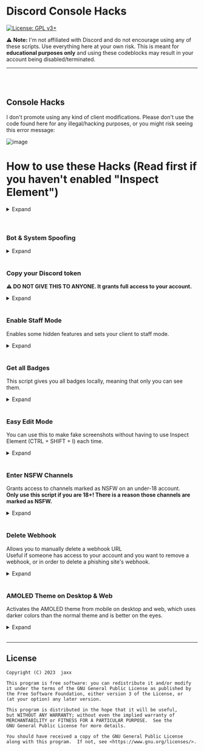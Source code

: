 # Discord Console Hacks
[![License: GPL v3+](https://img.shields.io/badge/License-GPLv3-blue.svg)](https://www.gnu.org/licenses/gpl-3.0)

:warning: **Note:** I'm not affiliated with Discord and do not encourage using any of these scripts. Use everything here at your own risk. This is meant for **educational purposes only** and using these codeblocks may result in your account being disabled/terminated.

***
<br>
</details>
<br>


## Console Hacks

I don't promote using any kind of client modifications. Please don't use the code found here for any illegal/hacking purposes, or you might risk seeing this error message:

![image](https://user-images.githubusercontent.com/55095883/134189043-4da003de-4829-4d60-888a-6014ebb5c2b8.png)

# How to use these Hacks (Read first if you haven't enabled "Inspect Element")

<details>
<summary>Expand</summary>

- In order to use these you need to be able to inspect element to use the console
- :warning: **Note:** It only works on web and desktop versions (Windows, Linux, MacOS), not on mobile. Following instructions are with the Windows 10 OS.
- :warning: **Note:** Other systems such as Linux and MacOS may not use the same instructions.
## Quit Discord
- Make sure you fully close down Discord using the "Quit Discord" button in the system tray, or use task manager to close it down.
## Change the settings.json file.
- You should be able to find this by pressing win+r and entering "%appdata%" and pressing enter, now, if you're not in roaming already, enter the folder.
- Then go to the discord folder. In there, you should find the settings.json file.
## What to change
- If there is no line saying "DANGEROUS_ENABLE_DEVTOOLS_ONLY_ENABLE_IF_YOU_KNOW_WHAT_YOURE_DOING", add it and add ":true,"
- It should now look like this: https://imgur.com/a/OguGgZh
- Alternatively, you can copy and paste this code to replace your current settings:
```json
{
  "IS_MAXIMIZED": true,
  "IS_MINIMIZED": false,
  "DANGEROUS_ENABLE_DEVTOOLS_ONLY_ENABLE_IF_YOU_KNOW_WHAT_YOURE_DOING": true,
  "audioSubsystem": "standard",
  "useLegacyAudioDevice": false
}
```
- Now press ctrl+s to save the file. Relaunch Discord, and it should work now by pressing Ctrl+Shift+i.

## What if it still doesn't work?
- Make sure you saved it and didn't mess anything up in the settings.json file.
- Alt+F4 to close down Discord completely may not work. Use the "Quit Discord" button in the system tray and double check that it is fully closed down.
- Use Ctrl+Shift+i to open inspect element, F12 will not work.
- If it still doesn't work, open an issue explaining the problem you're having, I will do my best guiding you.

</details>
<br></br>

### Bot & System Spoofing
<details>
<summary>Expand</summary>
- This will give you the "Bot", "Verified Bot", and the "System Tag"

Bot tag code:

```js
window.webpackChunkdiscord_app.push([[Math.random()], {}, (req) => {for (const m of Object.keys(req.c).map((x) => req.c[x].exports).filter((x) => x)) {if (m.default && m.default.getCurrentUser !== undefined) {return m.default.getCurrentUser().bot = true;}if (m.getCurrentUser !== undefined) {return m.getCurrentUser().bot = true}}}])
```

Verified Bot Tag
```js
window.webpackChunkdiscord_app.push([[Math.random()], {}, (req) => {for (const m of Object.keys(req.c).map((x) => req.c[x].exports).filter((x) => x)) {if (m.default && m.default.getCurrentUser !== undefined) {return m.default.getCurrentUser().isVerifiedBot = () => true;}if (m.getCurrentUser !== undefined) {return m.getCurrentUser().isVerifiedBot = () => true}}}])
```

System Tag
```js
window.webpackChunkdiscord_app.push([[Math.random()], {}, (req) => {for (const m of Object.keys(req.c).map((x) => req.c[x].exports).filter((x) => x)) {if (m.default && m.default.getCurrentUser !== undefined) {return m.default.getCurrentUser().isSystemUser = () => true;}if (m.getCurrentUser !== undefined) {return m.getCurrentUser().isSystemUser = () => true}}}])

```
</details>
<br>

### Copy your Discord token
**:warning: DO NOT GIVE THIS TO ANYONE. It grants full access to your account.**

<details>
<summary>Expand</summary>

```js
function getToken() {
  let a = [];
  webpackChunkdiscord_app.push([[0],,e=>Object.keys(e.c).find(t=>(t=e(t)?.default?.getToken?.())&&a.push(t))]);
  console.log(`${a}`);
  return a[0];
}

getToken();
```
The token should be in your clipboard now.<br>
:warning: **Note:** NEVER SHARE YOUR TOKEN WITH ANYONE. ANYONE WHO HAS IT CAN LOG INTO YOUR ACCOUNT AND CAN IMPERSONATE YOU, MESS WITH YOUR ACCOUNT, OR IF YOU HAVE A PAYMENT METHOD THEY CAN EVEN SPEND YOUR MONEY, OR EVEN FIGURE OUT WHERE YOU LIVE!
</details>
<br>

### Enable Staff Mode

Enables some hidden features and sets your client to staff mode.

<details>
<summary>Expand</summary>

This will mark your account as staff even though you're not, giving you access to more settings, but won't give you any more control towards other users than you normally would have.<br>
(In these menus you can get unreleased Discord updates, emulate a different client, generate build overrides and more.)

```js
let wpRequire;window.webpackChunkdiscord_app.push([[Math.random()],{},e=>{wpRequire=e}]),mod=Object.values(wpRequire.c).find(e=>void 0!==e?.exports?.Z?.isDeveloper),usermod=Object.values(wpRequire.c).find(e=>e?.exports?.default?.getUsers),nodes=Object.values(mod.exports.Z._dispatcher._actionHandlers._dependencyGraph.nodes);try{nodes.find(e=>"ExperimentStore"==e.name).actionHandler.OVERLAY_INITIALIZE({user:{flags:1}})}catch(e){}oldGetUser=usermod.exports.default.__proto__.getCurrentUser,usermod.exports.default.__proto__.getCurrentUser=()=>({isStaff:()=>!0}),nodes.find(e=>"DeveloperExperimentStore"==e.name).actionHandler.CONNECTION_OPEN(),usermod.exports.default.__proto__.getCurrentUser=oldGetUser;
```

![discorddevoptions](https://cdn.discordapp.com/attachments/788198099067076638/1004823296489029702/unknown.png)<br>

<sup>Developer Options menu</sup>
</details>
<br>


### Get all Badges

This script gives you all badges locally, meaning that only you can see them.

<details>
<summary>Expand</summary>

Some badges grant access to specific options or menus.<br>

```js
(() => {
    let flags = {
        "DISCORD_EMPLOYEE": 1 << 0,
        "DISCORD_PARTNER": 1 << 1,
        "HYPESQUAD_EVENTS": 1 << 2,
        "BUG_HUNTER_LEVEL_1": 1 << 3,
        "HOUSE_BRAVERY": 1 << 6,
        "HOUSE_BRILLIANCE": 1 << 7,
        "HOUSE_BALANCE": 1 << 8,
        "EARLY_SUPPORTER": 1 << 9,
        "BUG_HUNTER_LEVEL_2": 1 << 14,
        "VERIFIED_BOT_DEVELOPER": 1 << 17,
        "CERTIFIED_MODERATOR": 1 << 18,
        "ACTIVE_DEVELOPER": 1 << 22
    };

    webpackChunkdiscord_app.push([[Math.random()], {}, req => {
        for (const m of Object.keys(req.c).map(x => req.c[x].exports).filter(x => x)) {
            if (m.default && m.default.getCurrentUser !== undefined) {
                return m.default.getCurrentUser().flags = Object.values(flags).reduce((pre, cur) => pre + cur, 0);
            }
        }
    }]);
})();
```
To get all badges and place your account under quarantine (visually):
```js
webpackChunkdiscord_app.push([[Math.random()],{},(req)=>{for(const m of Object.keys(req.c).map((x)=>req.c[x].exports).filter((x)=>x)){if(m.default&&m.default.getCurrentUser!==undefined){return m.default.getCurrentUser().flags=-1}}}]);
```
<br>

![preview](https://user-images.githubusercontent.com/96382604/225421501-8c77bb03-43fe-443d-bb4f-87848e6526b9.png)<br>
<sup>This isn't a fake screenshot. Your client will really display this.</sup>

![preview](https://cdn.discordapp.com/attachments/788198099067076638/1004823731056676954/unknown.png)
</details>
<br>

### Easy Edit Mode

You can use this to make fake screenshots without having to use Inspect Element (CTRL + SHIFT + I) each time.

<details>
<summary>Expand</summary>

```js
// Turn it on
document.designMode = 'on'
```

```js
// Turn it off
document.designMode = 'off'
```

</details>
<br>

### Enter NSFW Channels

Grants access to channels marked as NSFW on an under-18 account.<br>
**Only use this script if you are 18+! There is a reason those channels are marked as NSFW.**

<details>
<summary>Expand</summary>

This script is intended for people (>18) whose accounts have been wrongfully marked as underage. Don't use it for other purposes.

```js
var findModule=(item)=>window.webpackChunkdiscord_app.push([[Math.random()],{},(req)=>{for(const m of Object.keys(req.c).map((x)=>req.c[x].exports).filter((x)=>x)){if(m.default&&m.default[item]!==undefined)return m.default}}])
findModule('getCurrentUser').getCurrentUser().nsfwAllowed = true
```
<br>

![grafik](https://raw.githubusercontent.com/PndaBoi/pndaboi/main/6zsLEjYET0.png)<br>
<sup>Before running the script</sup><br>
<br>

![grafik](https://raw.githubusercontent.com/PndaBoi/pndaboi/main/ypzEY7Yw0u.png)<br>
<sup>After running the script</sup>
</details>
<br>

### Delete Webhook

Allows you to manually delete a webhook URL<br>
Useful if someone has access to your account and you want to remove a webhook, or in order to delete a phishing site's webhook.

<details>
<summary>Expand</summary>

```js
let webhookURL = "PUT_WEBHOOK_URL_HERE";

await fetch(webhookURL, {
  "method": "DELETE",
});
```

</details>
<br>

### AMOLED Theme on Desktop & Web

Activates the AMOLED theme from mobile on desktop and web, which uses darker colors than the normal theme and is better on the eyes.

<details>
<summary>Expand</summary>

```js
// Add amoled theme
document.body.classList.add("theme-amoled");
```

```js
// Remove amoled theme
document.body.classList.remove("theme-amoled");
```

</details>

<br>

***
## License
    Copyright (C) 2023  jaxx

    This program is free software: you can redistribute it and/or modify
    it under the terms of the GNU General Public License as published by
    the Free Software Foundation, either version 3 of the License, or
    (at your option) any later version.

    This program is distributed in the hope that it will be useful,
    but WITHOUT ANY WARRANTY; without even the implied warranty of
    MERCHANTABILITY or FITNESS FOR A PARTICULAR PURPOSE.  See the
    GNU General Public License for more details.

    You should have received a copy of the GNU General Public License
    along with this program.  If not, see <https://www.gnu.org/licenses/>.

